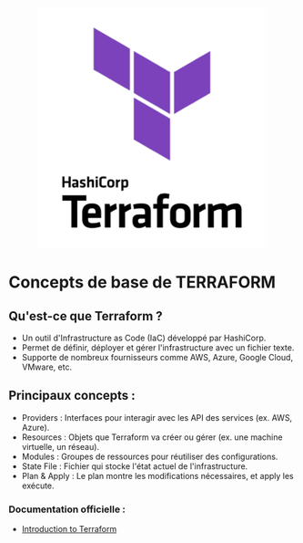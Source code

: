 <p align="center">
    <img src="img/Terraform.png" style="width: 400px;" />
</p>

# Concepts de base de TERRAFORM

## Qu'est-ce que Terraform ?
- Un outil d'Infrastructure as Code (IaC) développé par HashiCorp.
- Permet de définir, déployer et gérer l'infrastructure avec un fichier texte.
- Supporte de nombreux fournisseurs comme AWS, Azure, Google Cloud, VMware, etc.

## Principaux concepts :
- Providers : Interfaces pour interagir avec les API des services (ex. AWS, Azure).
- Resources : Objets que Terraform va créer ou gérer (ex. une machine virtuelle, un réseau).
- Modules : Groupes de ressources pour réutiliser des configurations.
- State File : Fichier qui stocke l'état actuel de l'infrastructure.
- Plan & Apply : Le plan montre les modifications nécessaires, et apply les exécute.

### Documentation officielle :

- [Introduction to Terraform](https://developer.hashicorp.com/terraform/docs)

